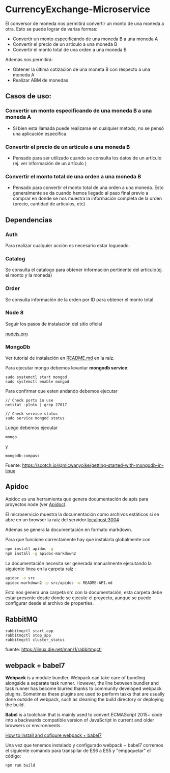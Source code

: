 # CurrencyExchange-Microservice
El conversor de moneda nos permitirá convertir un monto de una moneda a otra. Esto se puede lograr de varias formas:

- Convertir un monto especificando de una moneda B a una moneda A
- Convertir el precio de un articulo a una moneda B
- Convertir el monto total de una orden a una moneda B

Además nos permitirá:

- Obtener la última cotización de una moneta B con respecto a una moneda A
- Realizar ABM de monedas


## **Casos de uso**:

### Convertir un monto especificando de una moneda B a una moneda A

- Si bien esta llamada puede realizarse en cualquier método, no se pensó una aplicación específica.

### Convertir el precio de un articulo a una moneda B

- Pensado para ser utilizado cuando se consulta los datos de un artículo (ej. ver información de un artículo )

### Convertir el monto total de una orden a una moneda B

- Pensado para convertir el monto total de una orden a una moneda. Esto generalmente se da cuando hemos llegado al paso final previo a comprar en donde se nos muestra la información completa de la orden (precio, cantidad de articulos, etc)

## Dependencias

### Auth

Para realizar cualquier acción es necesario estar logueado.

### Catalog

Se consulta el catalogo para obtener información pertinente del artículo(ej. el monto y la moneda)

### Order

Se consulta información de la orden por ID para obtener el monto total.

### Node 8

Seguir los pasos de instalación del sitio oficial

[nodejs.org](https://nodejs.org/en/)

### MongoDb

Ver tutorial de instalación en [README.md](../README.md) en la raíz.

Para ejecutar mongo debemos levantar **mongodb service**:

```
sudo systemctl start mongod
sudo systemctl enable mongod
```

Para confirmar que esten andando debemos ejecutar

```
// Check ports in use
netstat -plntu | grep 27017

// Check service status
sudo service mongod status
```

Luego debemos ejecutar
```
mongo
```

y 
```
mongodb-compass
```

Fuente: https://scotch.io/@micwanyoike/getting-started-with-mongodb-in-linux

## Apidoc

Apidoc es una herramienta que genera documentación de apis para proyectos node (ver [Apidoc](http://apidocjs.com/)).

El microservicio muestra la documentación como archivos estáticos si se abre en un browser la raíz del servidor [localhost:3004](http://localhost:3004/)

Ademas se genera la documentación en formato markdown.

Para que funcione correctamente hay que instalarla globalmente con

```bash
npm install apidoc -g
npm install -g apidoc-markdown2
```

La documentación necesita ser generada manualmente ejecutando la siguiente linea en la carpeta raíz :

```bash
apidoc -o src
apidoc-markdown2 -p src/apidoc -o README-API.md
```

Esto nos genera una carpeta src con la documentación, esta carpeta debe estar presente desde donde se ejecute el proyecto, aunque se puede configurar desde el archivo de properties.

## RabbitMQ
```
rabbitmqctl start_app
rabbitmqctl stop_app
rabbitmqctl cluster_status
```
fuente: https://linux.die.net/man/1/rabbitmqctl

## webpack + babel7

**Webpack** is a module bundler. Webpack can take care of bundling alongside a separate task runner. However, the line between bundler and task runner has become blurred thanks to community developed webpack plugins. Sometimes these plugins are used to perform tasks that are usually done outside of webpack, such as cleaning the build directory or deploying the build.

**Babel** is a toolchain that is mainly used to convert ECMAScript 2015+ code into a backwards compatible version of JavaScript in current and older browsers or environments.

[How to install and cofigure webpack + babel7](https://medium.com/oredi/webpack-with-babel-7-b61f7caa9565)

Una vez que tenemos instalado y configurado webpack + babel7 corremos el siguiente comando para transpilar de ES6 a ES5 y "empaquetar" el código:
```
npm run build
```
